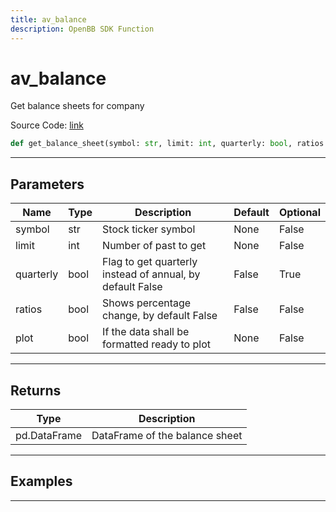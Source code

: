 ```yaml
---
title: av_balance
description: OpenBB SDK Function
---
```


# av_balance

Get balance sheets for company

Source Code: [link](https://github.com/OpenBB-finance/OpenBBTerminal/tree/main/openbb_terminal/stocks/fundamental_analysis/av_model.py#L253)

```python
def get_balance_sheet(symbol: str, limit: int, quarterly: bool, ratios: bool, plot: bool) -> DataFrame
```
---

## Parameters

| Name | Type | Description | Default | Optional |
| ---- | ---- | ----------- | ------- | -------- |
| symbol | str | Stock ticker symbol | None | False |
| limit | int | Number of past to get | None | False |
| quarterly | bool | Flag to get quarterly instead of annual, by default False | False | True |
| ratios | bool | Shows percentage change, by default False | False | False |
| plot | bool | If the data shall be formatted ready to plot | None | False |

---

## Returns

| Type | Description |
| ---- | ----------- |
| pd.DataFrame | DataFrame of the balance sheet |

---

## Examples

---

